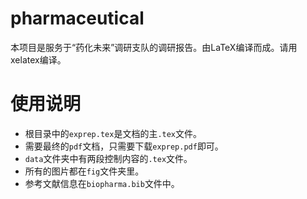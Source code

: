 # pharmaceutical

本项目是服务于“药化未来”调研支队的调研报告。由LaTeX编译而成。请用xelatex编译。

# 使用说明

- 根目录中的`exprep.tex`是文档的主`.tex`文件。
- 需要最终的`pdf`文档，只需要下载`exprep.pdf`即可。
- `data`文件夹中有两段控制内容的`.tex`文件。
- 所有的图片都在`fig`文件夹里。
- 参考文献信息在`biopharma.bib`文件中。